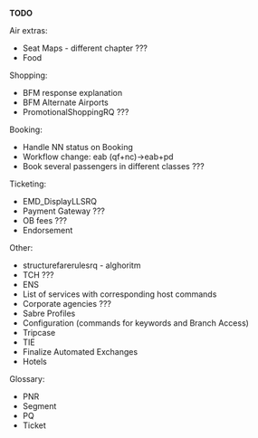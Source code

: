 **TODO**

Air extras:
- Seat Maps - different chapter ???
- Food


Shopping:
- BFM response explanation
- BFM Alternate Airports
- PromotionalShoppingRQ ???


Booking:
- Handle NN status on Booking
- Workflow change: eab (qf+nc)->eab+pd
- Book several passengers in different classes ???


Ticketing:
- EMD_DisplayLLSRQ
- Payment Gateway ???
- OB fees ???
- Endorsement


Other:
- structurefarerulesrq - alghoritm
- TCH ???
- ENS
- List of services with corresponding host commands
- Corporate agencies ???
- Sabre Profiles
- Configuration (commands for keywords and Branch Access)
- Tripcase
- TIE
- Finalize Automated Exchanges
- Hotels


Glossary:
- PNR
- Segment
- PQ
- Ticket
